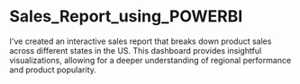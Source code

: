 # Sales_Report_using_POWERBI
 I've created an interactive sales report that breaks down product sales across different states in the US. This dashboard provides insightful visualizations, allowing for a deeper understanding of regional performance and product popularity.
